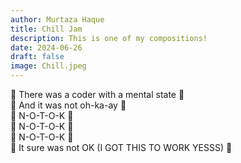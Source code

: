 ```yaml
---
author: Murtaza Haque
title: Chill Jam
description: This is one of my compositions!
date: 2024-06-26
draft: false
image: Chill.jpeg
---
```


<span class="emojify">🎵</span> There was a coder with a mental state <span class="emojify">🎵</span>\
<span class="emojify">🎵</span> And it was not oh-ka-ay <span class="emojify">🎵</span>\
<span class="emojify">🎵</span> N-O-T-O-K <span class="emojify">🎵</span>\
<span class="emojify">🎵</span> N-O-T-O-K <span class="emojify">🎵</span>\
<span class="emojify">🎵</span> N-O-T-O-K <span class="emojify">🎵</span>\
<span class="emojify">🎵</span> It sure was not OK (I GOT THIS TO WORK YESSS) <span class="emojify">🎵</span>